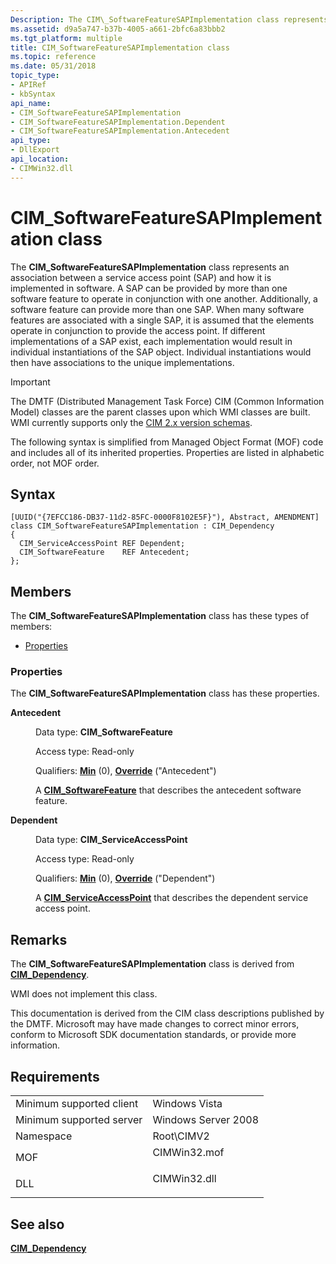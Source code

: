 ```yaml
---
Description: The CIM\_SoftwareFeatureSAPImplementation class represents an association between a service access point (SAP) and how it is implemented in software.
ms.assetid: d9a5a747-b37b-4005-a661-2bfc6a83bbb2
ms.tgt_platform: multiple
title: CIM_SoftwareFeatureSAPImplementation class
ms.topic: reference
ms.date: 05/31/2018
topic_type: 
- APIRef
- kbSyntax
api_name: 
- CIM_SoftwareFeatureSAPImplementation
- CIM_SoftwareFeatureSAPImplementation.Dependent
- CIM_SoftwareFeatureSAPImplementation.Antecedent
api_type: 
- DllExport
api_location: 
- CIMWin32.dll
---
```


# CIM\_SoftwareFeatureSAPImplementation class

The **CIM\_SoftwareFeatureSAPImplementation** class represents an association between a service access point (SAP) and how it is implemented in software. A SAP can be provided by more than one software feature to operate in conjunction with one another. Additionally, a software feature can provide more than one SAP. When many software features are associated with a single SAP, it is assumed that the elements operate in conjunction to provide the access point. If different implementations of a SAP exist, each implementation would result in individual instantiations of the SAP object. Individual instantiations would then have associations to the unique implementations.

> [!IMPORTANT]
> The DMTF (Distributed Management Task Force) CIM (Common Information Model) classes are the parent classes upon which WMI classes are built. WMI currently supports only the [CIM 2.x version schemas](https://dmtf.org/standards/cim/schemas).

 

The following syntax is simplified from Managed Object Format (MOF) code and includes all of its inherited properties. Properties are listed in alphabetic order, not MOF order.

## Syntax

``` syntax
[UUID("{7EFCC186-DB37-11d2-85FC-0000F8102E5F}"), Abstract, AMENDMENT]
class CIM_SoftwareFeatureSAPImplementation : CIM_Dependency
{
  CIM_ServiceAccessPoint REF Dependent;
  CIM_SoftwareFeature    REF Antecedent;
};
```

## Members

The **CIM\_SoftwareFeatureSAPImplementation** class has these types of members:

-   [Properties](#properties)

### Properties

The **CIM\_SoftwareFeatureSAPImplementation** class has these properties.

<dl> <dt>

**Antecedent**
</dt> <dd> <dl> <dt>

Data type: **CIM\_SoftwareFeature**
</dt> <dt>

Access type: Read-only
</dt> <dt>

Qualifiers: [**Min**](https://docs.microsoft.com/windows/desktop/WmiSdk/standard-qualifiers) (0), [**Override**](https://docs.microsoft.com/windows/desktop/WmiSdk/standard-qualifiers) ("Antecedent")
</dt> </dl>

A [**CIM\_SoftwareFeature**](cim-softwarefeature.md) that describes the antecedent software feature.

</dd> <dt>

**Dependent**
</dt> <dd> <dl> <dt>

Data type: **CIM\_ServiceAccessPoint**
</dt> <dt>

Access type: Read-only
</dt> <dt>

Qualifiers: [**Min**](https://docs.microsoft.com/windows/desktop/WmiSdk/standard-qualifiers) (0), [**Override**](https://docs.microsoft.com/windows/desktop/WmiSdk/standard-qualifiers) ("Dependent")
</dt> </dl>

A [**CIM\_ServiceAccessPoint**](cim-serviceaccesspoint.md) that describes the dependent service access point.

</dd> </dl>

## Remarks

The **CIM\_SoftwareFeatureSAPImplementation** class is derived from [**CIM\_Dependency**](cim-dependency.md).

WMI does not implement this class.

This documentation is derived from the CIM class descriptions published by the DMTF. Microsoft may have made changes to correct minor errors, conform to Microsoft SDK documentation standards, or provide more information.

## Requirements



|                                     |                                                                                         |
|-------------------------------------|-----------------------------------------------------------------------------------------|
| Minimum supported client<br/> | Windows Vista<br/>                                                                |
| Minimum supported server<br/> | Windows Server 2008<br/>                                                          |
| Namespace<br/>                | Root\\CIMV2<br/>                                                                  |
| MOF<br/>                      | <dl> <dt>CIMWin32.mof</dt> </dl> |
| DLL<br/>                      | <dl> <dt>CIMWin32.dll</dt> </dl> |



## See also

<dl> <dt>

[**CIM\_Dependency**](cim-dependency.md)
</dt> </dl>

 

 




